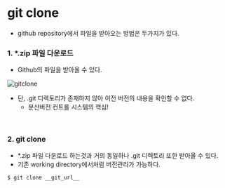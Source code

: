# git clone

* github repository에서 파일을 받아오는 방법은 두가지가 있다.

### 1. *.zip 파일 다운로드

* Github의 파일을 받아올 수 있다.

![gitclone](../image/gitclone.JPG)

* 단, .git 디렉토리가 존재하지 않아 이전 버전의 내용을 확인할 수 없다.
  * 분산버전 컨트롤 시스템의 핵심!

</br>

### 2. git clone

* *.zip 파일 다운로드 하는것과 거의 동일하나 .git 디렉토리 또한 받아올 수 있다.
* 기존 working directory에서처럼 버전관리가 가능하다.

```bash
$ git clone __git_url__
```


